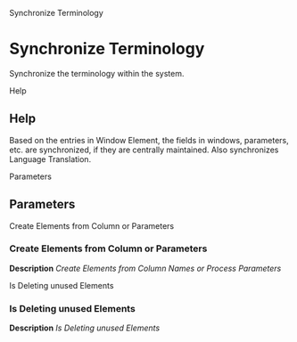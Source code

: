 
Synchronize Terminology
# Synchronize Terminology


Synchronize the terminology within the system.

Help
## Help

Based on the entries in Window Element, the fields in windows, parameters, etc. are synchronized, if they are centrally maintained.  Also synchronizes Language Translation.

Parameters
## Parameters


Create Elements from Column or Parameters
### Create Elements from Column or Parameters

**Description**
 *Create Elements from Column Names or Process Parameters*

Is Deleting unused Elements
### Is Deleting unused Elements

**Description**
 *Is Deleting unused Elements*
